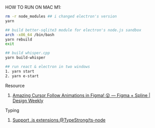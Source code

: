 HOW TO RUN ON MAC M1:

```bash
rm -r node_modules ## i changed electron's version
yarn

## build better-sqlite3 module for electron's node.js sandbox
arch -x86_64 /bin/bash
yarn rebuild
exit

## build whisper.cpp
yarn build-whisper

## run react & electron in two windows
1. yarn start
2. yarn e-start
```

Resource

1. [Amazing Cursor Follow Animations in Figma! 😲 — Figma + Spline | Design Weekly](https://www.youtube.com/watch?v=lVSUSGq1G4k)

Typing

1. [Support .js extensions.@TypeStrong/ts-node](https://github.com/TypeStrong/ts-node/issues/783)